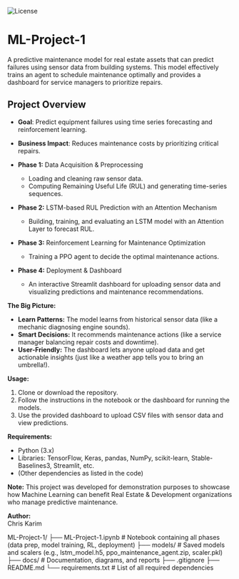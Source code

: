 ![License](https://img.shields.io/badge/license-CC%20BY--NC--ND%204.0%20International-blue.svg)

# ML-Project-1
A predictive maintenance model for real estate assets that can predict failures using sensor data from building systems. This model effectively trains an agent to schedule maintenance optimally and provides a dashboard for service managers to prioritize repairs.


## Project Overview
- **Goal**: Predict equipment failures using time series forecasting and reinforcement learning.
- **Business Impact**: Reduces maintenance costs by prioritizing critical repairs.

- **Phase 1:** Data Acquisition & Preprocessing  
  - Loading and cleaning raw sensor data.
  - Computing Remaining Useful Life (RUL) and generating time-series sequences.
- **Phase 2:** LSTM-based RUL Prediction with an Attention Mechanism  
  - Building, training, and evaluating an LSTM model with an Attention Layer to forecast RUL.
- **Phase 3:** Reinforcement Learning for Maintenance Optimization  
  - Training a PPO agent to decide the optimal maintenance actions.
- **Phase 4:** Deployment & Dashboard  
  - An interactive Streamlit dashboard for uploading sensor data and visualizing predictions and maintenance recommendations.

**The Big Picture:**
- **Learn Patterns:** The model learns from historical sensor data (like a mechanic diagnosing engine sounds).
- **Smart Decisions:** It recommends maintenance actions (like a service manager balancing repair costs and downtime).
- **User-Friendly:** The dashboard lets anyone upload data and get actionable insights (just like a weather app tells you to bring an umbrella!).

**Usage:**
1. Clone or download the repository.
2. Follow the instructions in the notebook or the dashboard for running the models.
3. Use the provided dashboard to upload CSV files with sensor data and view predictions.

**Requirements:**
- Python (3.x)
- Libraries: TensorFlow, Keras, pandas, NumPy, scikit-learn, Stable-Baselines3, Streamlit, etc.
- (Other dependencies as listed in the code)

**Note:** This project was developed for demonstration purposes to showcase how Machine Learning can benefit Real Estate & Development organizations who manage predictive maintenance.

**Author:**  
Chris Karim



ML-Project-1/
├── ML-Project-1.ipynb      # Notebook containing all phases (data prep, model training, RL, deployment)
├── models/                 # Saved models and scalers (e.g., lstm_model.h5, ppo_maintenance_agent.zip, scaler.pkl)
├── docs/                   # Documentation, diagrams, and reports
├── .gitignore
├── README.md
└── requirements.txt        # List of all required dependencies
